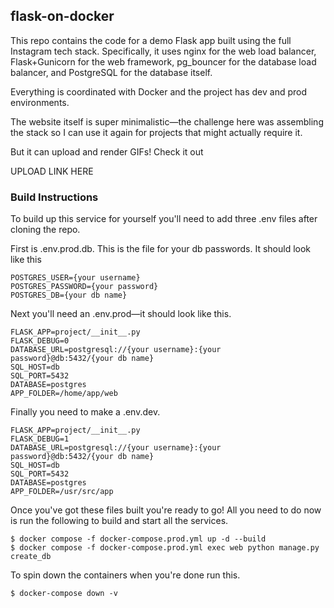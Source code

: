## flask-on-docker

This repo contains the code for a demo Flask app built using the full Instagram tech stack. Specifically, it uses nginx for the web load balancer, Flask+Gunicorn  for the web framework, pg\_bouncer for the database load balancer, and PostgreSQL for the database itself. 

Everything is coordinated with Docker and the project has dev and prod environments.

The website itself is super minimalistic—the challenge here was assembling the stack so I can use it again for projects that might actually require it.

But it can upload and render GIFs! Check it out

UPLOAD LINK HERE

### Build Instructions

To build up this service for yourself you'll need to add three .env files after cloning the repo.

First is .env.prod.db. This is the file for your db passwords. It should look like this

```
POSTGRES_USER={your username}
POSTGRES_PASSWORD={your password}
POSTGRES_DB={your db name}
```

Next you'll need an .env.prod—it should look like this.

```
FLASK_APP=project/__init__.py
FLASK_DEBUG=0
DATABASE_URL=postgresql://{your username}:{your password}@db:5432/{your db name}
SQL_HOST=db
SQL_PORT=5432
DATABASE=postgres
APP_FOLDER=/home/app/web
```

Finally you need to make a .env.dev.

```
FLASK_APP=project/__init__.py
FLASK_DEBUG=1
DATABASE_URL=postgresql://{your username}:{your password}@db:5432/{your db name}
SQL_HOST=db
SQL_PORT=5432
DATABASE=postgres
APP_FOLDER=/usr/src/app
```

Once you've got these files built you're ready to go! All you need to do now is run the following to build and start all the services.

```
$ docker compose -f docker-compose.prod.yml up -d --build
$ docker compose -f docker-compose.prod.yml exec web python manage.py create_db
```

To spin down the containers when you're done run this.

```
$ docker-compose down -v
```
